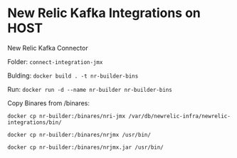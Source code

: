 # New Relic Kafka Integrations on HOST

New Relic Kafka Connector

Folder: 
```connect-integration-jmx```

Bulding:
```docker build . -t nr-builder-bins```

Run:
```docker run -d --name nr-builder nr-builder-bins```

Copy Binares from /binares:

``docker cp nr-builder:/binares/nri-jmx /var/db/newrelic-infra/newrelic-integrations/bin/``

``docker cp nr-builder:/binares/nrjmx /usr/bin/``

``docker cp nr-builder:/binares/nrjmx.jar /usr/bin/``
